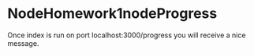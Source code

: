 # NodeHomework1nodeProgress
Once index is run on port localhost:3000/progress you will receive a nice message.
